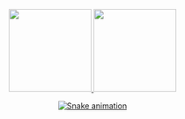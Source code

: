 <div align="center">
  <a href="https://github.com/eduardo-nedel">
  <img height="150em" src="https://github-readme-stats.vercel.app/api?username=eduardo-nedel&show_icons=true&theme=jolly&include_all_commits=true&count_private=true&hide=stars&role=owner,collaborator"/>
  <img height="150em" src="https://github-readme-stats-eduardo-nedel.vercel.app/api/top-langs/?username=eduardo-nedel&layout=compact&include_all_commits=true&count_private=true&theme=jolly&langs_count=10"/>
    
  ![Snake animation](https://github.com/eduardo-nedel/eduardo-nedel/blob/output/github-contribution-grid-snake.svg)  
</div>

